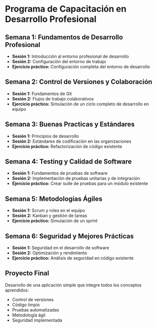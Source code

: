 # Programa de Capacitación en Desarrollo Profesional

## Semana 1: Fundamentos de Desarrollo Profesional
- **Sesión 1:** Introducción al entorno profesional de desarrollo
- **Sesión 2:** Configuración del entorno de trabajo
- **Ejercicio práctico:** Configuración completa del entorno de desarrollo

## Semana 2: Control de Versiones y Colaboración
- **Sesión 1:** Fundamentos de Git
- **Sesión 2:** Flujos de trabajo colaborativos
- **Ejercicio práctico:** Simulación de un ciclo completo de desarrollo en equipo

## Semana 3: Buenas Practicas y Estándares
- **Sesión 1:** Principios de desarrollo
- **Sesión 2:** Estándares de codificación en las organizaciones
- **Ejercicio práctico:** Refactorización de código existente

## Semana 4: Testing y Calidad de Software
- **Sesión 1:** Fundamentos de pruebas de software
- **Sesión 2:** Implementación de pruebas unitarias y de integración
- **Ejercicio práctico:** Crear suite de pruebas para un módulo existente

## Semana 5: Metodologías Ágiles
- **Sesión 1:** Scrum y roles en el equipo
- **Sesión 2:** Kanban y gestión de tareas
- **Ejercicio práctico:** Simulación de un sprint

## Semana 6: Seguridad y Mejores Prácticas
- **Sesión 1:** Seguridad en el desarrollo de software
- **Sesión 2:** Optimización y rendimiento
- **Ejercicio práctico:** Análisis de seguridad en código existente

## Proyecto Final
Desarrollo de una aplicación simple que integre todos los conceptos aprendidos:
- Control de versiones
- Código limpio
- Pruebas automatizadas
- Metodología ágil
- Seguridad implementada